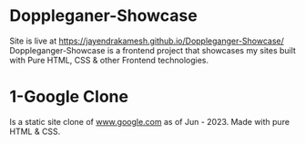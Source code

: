 # Doppleganer-Showcase
Site is live at https://jayendrakamesh.github.io/Doppleganger-Showcase/
Doppleganger-Showcase is a frontend project that showcases my sites built with Pure HTML, CSS & other Frontend technologies.

# 1-Google Clone
Is a static site clone of www.google.com as of Jun - 2023. Made with pure HTML & CSS.
